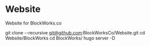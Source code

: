 Website
=======

Website for BlockWorks.co



git clone --recursive git@github.com:BlockWorksCo/Website.git
cd Website/BlockWorks
cd BlockWorks/
hugo server -D

